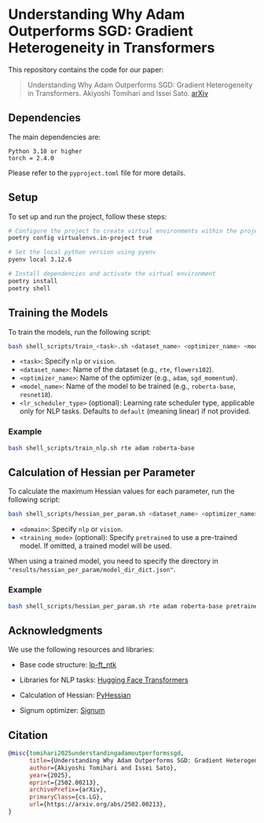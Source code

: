 # Understanding Why Adam Outperforms SGD: Gradient Heterogeneity in Transformers

This repository contains the code for our paper:

> Understanding Why Adam Outperforms SGD: Gradient Heterogeneity in Transformers. Akiyoshi Tomihari and Issei Sato.
[arXiv](https://arxiv.org/abs/2502.00213)
<!-- [OpenReview]() -->

## Dependencies
The main dependencies are:
```plaintext
Python 3.10 or higher
torch = 2.4.0
```

Please refer to the `pyproject.toml` file for more details.

## Setup
To set up and run the project, follow these steps:
```bash
# Configure the project to create virtual environments within the project directory
poetry config virtualenvs.in-project true

# Set the local python version using pyenv
pyenv local 3.12.6

# Install dependencies and activate the virtual environment
poetry install
poetry shell
```
## Training the Models

To train the models, run the following script:

```bash
bash shell_scripts/train_<task>.sh <dataset_name> <optimizer_name> <model_name> [<lr_scheduler_type>]
```
- `<task>`: Specify `nlp` or `vision`.
- `<dataset_name>`: Name of the dataset (e.g., `rte`, `flowers102`).
- `<optimizer_name>`: Name of the optimizer (e.g., `adam`, `sgd_momentum`).
- `<model_name>`: Name of the model to be trained (e.g., `roberta-base`, `resnet18`).
- `<lr_scheduler_type>` (optional): Learning rate scheduler type, applicable only for NLP tasks. Defaults to `default` (meaning linear) if not provided.

### Example
```bash
bash shell_scripts/train_nlp.sh rte adam roberta-base
```

## Calculation of Hessian per Parameter

To calculate the maximum Hessian values for each parameter, run the following script:

```bash
bash shell_scripts/hessian_per_param.sh <dataset_name> <optimizer_name> <model_name> <domain> [<training_mode>]
```

- `<domain>`: Specify `nlp` or `vision`.
- `<training_mode>` (optional): Specify `pretrained` to use a pre-trained model. If omitted, a trained model will be used.

When using a trained model, you need to specify the directory in `"results/hessian_per_param/model_dir_dict.json"`.

### Example
```bash
bash shell_scripts/hessian_per_param.sh rte adam roberta-base pretrained
```

## Acknowledgments
We use the following resources and libraries:
- Base code structure: [lp-ft_ntk](https://github.com/tom4649/lp-ft_ntk)

- Libraries for NLP tasks: [Hugging Face Transformers](https://github.com/huggingface/transformers)

- Calculation of Hessian: [PyHessian](https://github.com/amirgholami/PyHessian)

- Signum optimizer: [Signum](https://github.com/jiaweizzhao/Signum_pytorch/blob/master/signum.py)

## Citation
```bibtex
@misc{tomihari2025understandingadamoutperformssgd,
      title={Understanding Why Adam Outperforms SGD: Gradient Heterogeneity in Transformers},
      author={Akiyoshi Tomihari and Issei Sato},
      year={2025},
      eprint={2502.00213},
      archivePrefix={arXiv},
      primaryClass={cs.LG},
      url={https://arxiv.org/abs/2502.00213},
}
```
